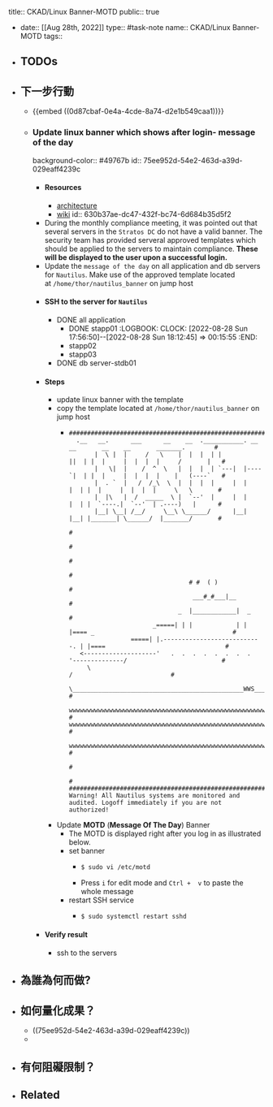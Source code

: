 title:: CKAD/Linux Banner-MOTD
public:: true

- date:: [[Aug 28th, 2022]]
  type:: #task-note
  name:: CKAD/Linux Banner-MOTD
  tags::
- ## TODOs
- ## 下一步行動
	- {{embed ((0d87cbaf-0e4a-4cde-8a74-d2e1b549caa1))}}
	- ### Update linux banner which shows after login- message of the day
	  background-color:: #49767b
	  id:: 75ee952d-54e2-463d-a39d-029eaff4239c
		- #### Resources
			- [architecture](https://lucid.app/lucidchart/58e22de2-c446-4b49-ae0f-db79a3318e97/view?page=0_0#)
			- [wiki](https://kodekloudhub.github.io/kodekloud-engineer/docs/projects/nautilus)
			  id:: 630b37ae-dc47-432f-bc74-6d684b35d5f2
		- During the monthly compliance meeting, it was pointed out that several servers in the `Stratos DC` do not have a valid banner. The security team has provided serveral approved templates which should be applied to the servers to maintain compliance. **These will be displayed to the user upon a successful login.**
		- Update the `message of the day` on all application and db servers for `Nautilus`. Make use of the approved template located at `/home/thor/nautilus_banner` on jump host
		- #### SSH to the server for `Nautilus`
			- DONE all application
				- DONE stapp01
				  :LOGBOOK:
				  CLOCK: [2022-08-28 Sun 17:56:50]--[2022-08-28 Sun 18:12:45] =>  00:15:55
				  :END:
				- stapp02
				- stapp03
			- DONE db server-stdb01
		- #### Steps
			- update linux banner with the template
			- copy the template located at  `/home/thor/nautilus_banner` on jump host
				- ```
				  ################################################################################################
				    .__   __.      ___      __    __  .___________. __   __       __    __       _______.        # 
				         |  \ |  |     /   \    |  |  |  | |           ||  | |  |     |  |  |  |     /       |   #
				         |   \|  |    /  ^  \   |  |  |  | `---|  |----`|  | |  |     |  |  |  |    |   (----`   #
				         |  . `  |   /  /_\  \  |  |  |  |     |  |     |  | |  |     |  |  |  |     \   \       #
				         |  |\   |  /  _____  \ |  `--'  |     |  |     |  | |  `----.|  `--'  | .----)   |      #
				         |__| \__| /__/     \__\ \______/      |__|     |__| |_______| \______/  |_______/       #
				                                                                                                 #
				                                                                                                 #
				                                                                                                 # 
				                                                                                                 #
				                                   # #  ( )                                                      #
				                                    ___#_#___|__                                                 #
				                                _  |____________|  _                                             #
				                         _=====| | |            | | |==== _                                      #
				                   =====| |.---------------------------. | |====                                 #
				     <--------------------'   .  .  .  .  .  .  .  .   '--------------/                          #
				       \                                                             /                           #
				        \_______________________________________________WWS_________/                            #
				    wwwwwwwwwwwwwwwwwwwwwwwwwwwwwwwwwwwwwwwwwwwwwwwwwwwwwwwwwwwwwwwwwwwww                        #
				  wwwwwwwwwwwwwwwwwwwwwwwwwwwwwwwwwwwwwwwwwwwwwwwwwwwwwwwwwwwwwwwwwwwwwwww                       # 
				     wwwwwwwwwwwwwwwwwwwwwwwwwwwwwwwwwwwwwwwwwwwwwwwwwwwwwwwwwwwwwwwwwww                         #
				                                                                                                 #
				                                                                                                 #
				  ################################################################################################
				  Warning! All Nautilus systems are monitored and audited. Logoff immediately if you are not authorized!
				  ```
			- Update **MOTD** (**Message Of The Day**) Banner
				- The MOTD is displayed right after you log in as illustrated below.
				- set banner
					- ```bash
					  $ sudo vi /etc/motd
					  ```
					- Press `i` for edit mode and `Ctrl +  v` to paste the whole message
				- restart SSH service
					- ```bash
					  $ sudo systemctl restart sshd
					  ```
		- #### Verify result
			- ssh to the servers
- ## 為誰為何而做?
- ## 如何量化成果？
	- ((75ee952d-54e2-463d-a39d-029eaff4239c))
	-
- ## 有何阻礙限制？
- ## Related